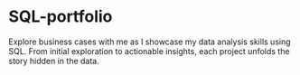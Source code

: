 # SQL-portfolio


Explore business cases with me as I showcase my data analysis skills using SQL. From initial exploration to actionable insights, each project unfolds the story hidden in the data.
